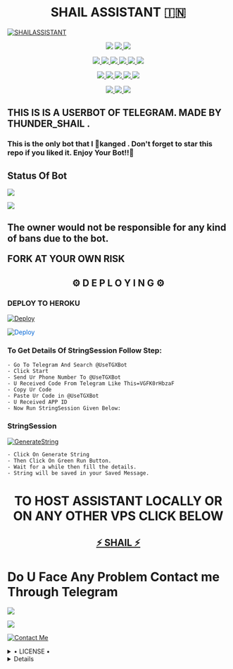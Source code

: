 <h1 align="center">
<b> SHAIL ASSISTANT 🇮🇳</b>
</h1>

[![SHAILASSISTANT](https://telegra.ph/file/fb2860bd9972e2e0be1cc.jpg)](https://github.com/LEGEND-OS/SHAILASSISTANT)


<p align="center"
<a href="https://app.codacy.com/gh/LEGEND-OS/SHAILASSISTANT?utm_source=github.com&utm_medium=referral&utm_content=LEGEND-OS/SHAILASSISTANT&utm_campaign=Badge_Grade_Settings" alt="Codacy Badge">
<img src="https://api.codacy.com/project/badge/Grade/6141417ceaf84545bab6bd671503df51" /> </a>
<a href="https://github.com/LEGEND-OS/SHAILASSISTANT" alt="Libraries.io dependency status for GitHub repo"> <img src="https://img.shields.io/librariesio/github/LEGEND-OS/SHAILASSISTANT" /> </a>
<a href="http://hits.dwyl.com/LEGEND-OS/SHAILASSISTANT" alt="HitCount"> <img src="http://hits.dwyl.com/LEGEND-OS/SHAILASSISTANT.svg" /> </a>
</p>
<p align="center">
<a href="https://github.com/LEGEND-OS/SHAILASSISTANT" alt="GitHub closed issues"> <img src="https://img.shields.io/github/issues-closed-raw/LEGEND-OS/SHAILASSISTANT?style=flat&logo=github&color=success" /> </a>
<a href="https://github.com/LEGEND-OS/SHAILASSISTANT" alt="GitHub commit activity"> <img src="https://img.shields.io/github/commit-activity/m/LEGEND-OS/SHAILASSISTANT" /> </a>
<a href="https://github.com/LEGEND-OS/SHAILASSISTANT/graphs/contributors" alt="GitHub contributors"> <img src="https://img.shields.io/github/contributors/LEGEND-OS/SHAILASSISTANT?style=flat&logo=github" /> </a>
<a href="https://github.com/LEGEND-OS/SHAILASSISTANT/network/members" alt="GitHub forks"> <img src="https://img.shields.io/github/forks/LEGEND-OS/SHAILASSISTANT?label=Forks&logo=github" /> </a>
<a href="https://github.com/LEGEND-OS/SHAILASSISTANT" alt="GitHub closed pull requests"> <img src="https://img.shields.io/github/issues-pr-closed-raw/LEGEND-OS/SHAILASSISTANT?color=success" /> </a>
<a href="https://github.com/LEGEND-OS/SHAILASSISTANT" alt="GitHub issues"> <img src="https://img.shields.io/github/issues-raw/LEGEND-OS/SHAILASSISTANT?style=flat&logo=github&color=yellow" /> </a>
</p>
<p align="center">
<a href="https://github.com/LEGEND-OS/SHAILASSISTANT" alt="GitHub release (latest by date including pre-releases)"> <img src="https://img.shields.io/github/v/release/LEGEND-OS/SHAILASSISTANT?include_prereleases?style=flat&logo=github" /> </a>
<a href="https://www.python.org/" alt="made-with-python"> <img src="https://img.shields.io/badge/Made%20with-Python-1f425f.svg?style=flat&logo=python&color=blue" /> </a>
<a href="https://github.com/LEGEND-OS/SHAILASSISTANT" alt="Docker!"> <img src="https://aleen42.github.io/badges/src/docker.svg" /> </a>
<a href="https://github.com/LEGEND-OS/SHAILASSISTANT" alt="GitHub repo size"> <img src="https://img.shields.io/github/repo-size/LEGEND-OS/SHAILASSISTANT" /> </a>
<a href="https://github.com/LEGEND-OS/SHAILASSISTANT/blob/master/LICENSE" alt="GPLv3 license"> <img src="https://img.shields.io/badge/License-GPLv3-blue.svg" /> </a>
</p>
<p align="center">
<a href="https://t.me/shail_Assistant" alt="Telegram!"> <img src="https://aleen42.github.io/badges/src/telegram.svg" /> </a>
<a href="https://github.com/LEGEND-OS/SHAILASSISTANT/graphs/commit-activity" alt="Maintenance"> <img src="https://img.shields.io/badge/Maintained%3F-yes-green.svg" /> </a>
<a href="https://makeapullrequest.com" alt="PRs Welcome"> <img src="https://img.shields.io/badge/PRs-welcome-brightgreen.svg?style=flat-square" /> </a>
</p>


<h2>THIS IS IS A USERBOT OF TELEGRAM. MADE BY THUNDER_SHAIL .

### This is the only bot that I 🤣kanged . Don't forget to star this repo if you liked it. Enjoy Your Bot!!💝</h2>


## Status Of Bot 

<p align="left">
    <a href="https://github.com/LEGEND-OS/SHAILASSISTANT/network/members"><img src="https://img.shields.io/github/forks/LEGEND-OS/SHAILASSISTANT?label=Forks&logoColor=Black&style=social"></a><p align="left"><a href="https://github.com/LEGEND-OS/SHAILASSISTANT/stargazers"><img src="https://img.shields.io/github/stars/LEGEND-OS/SHAILASSISTANT?logoColor=Blue&style=social"></a><p align="left"><a href="https://github.com/LEGEND-OS/SHAILASSISTANT"></a><p align="left"><a href="https://github.com/LEGEND-OS/SHAILASSISTANT?"></a>


<h2>The owner would not be responsible for any kind of bans due to the bot.

FORK AT YOUR OWN RISK</h2>




<h2 align="center">⚙️ D E P L O Y I N G ⚙️</h2>


<h3> DEPLOY TO HEROKU </h3>


[![Deploy](https://telegra.ph/file/533e92bd3d2e94e959c36.jpg)](https://heroku.com/deploy?template=https://github.com/LEGEND-OS/SHAILASSISTANT)

<a href="https://dashboard.heroku.com/new?button-url=https%3A%2F%2Fgithub.com%2FLEGEND-OS%2FSHAILASSISTANT&template=https%3A%2F%2Fgithub.com%2FLEGEND-OS%02" rel="nofollow" style="background-color: initial; box-sizing: border-box; color: #0366d6; text-decoration-line: none;"><img alt="Deploy" data-canonical-src="https://www.herokucdn.com/deploy/button.svg" src="https://camo.githubusercontent.com/83b0e95b38892b49184e07ad572c94c8038323fb/68747470733a2f2f7777772e6865726f6b7563646e2e636f6d2f6465706c6f792f627574746f6e2e737667" style="border-style: none; box-sizing: initial; max-width: 100%;" /></a></div>
</a>


### To Get Details Of StringSession Follow Step:

    - Go To Telegram And Search @UseTGXBot
    - Click Start
    - Send Ur Phone Number To @UseTGXBot
    - U Received Code From Telegram Like This=VGFK0rHbzaF
    - Copy Ur Code
    - Paste Ur Code in @UseTGXBot
    - U Received APP ID
    - Now Run StringSession Given Below:
   

### StringSession

[![GenerateString](https://img.shields.io/badge/repl.it-generateString-yellowgreen)](https://replit.com/@KrishnaJaiswal1/SHAILASSISTANT#main.py) 

    - Click On Generate String
    - Then Click On Green Run Button.
    - Wait for a while then fill the details.
    - String will be saved in your Saved Message.


<h1 align="center">TO HOST ASSISTANT LOCALLY OR ON ANY OTHER VPS CLICK BELOW</h1>

<h2 align="center"> <a href="https://github.com/LEGEND-OS/SHAILASSISTANT">⚡ SHAIL ⚡</a></h2>


# Do U Face Any Problem Contact me Through Telegram 



<a href="https://t.me/joinchat/Legend_Mr_SHAIL"><img src="https://img.shields.io/badge/OWNER%20ME-red.svg?style=for-the-badge&logo=Telegram"></a>

<a href="https://t.me/joinchat/Legend_Mr_SHAIL"><img src="https://img.shields.io/badge/CREATOR%20ME-blue.svg?style=for-the-badge&logo=Telegram"></a>


[![Contact Me](https://img.shields.io/badge/Telegram-Contact%20Me-informational)](https://t.me/joinchat/Legend_Mr_Hacker)


<details>

  <summary> • LICENSE • </summary>

![SHAILASSISTANT](https://www.gnu.org/graphics/gplv3-or-later.png)

LEGEND-OS

Poject [SHAILASSISTANT](https://github.com/LEGEND-OS/SHAILASSISTANT) is free software: you can redistribute it and/or modify

it under the terms of the GNU General Public License as published by

the Free Software Foundation, either version 3 of the License, or

(at your option) any later version.

This program is distributed in the hope that it will be useful,

but WITHOUT ANY WARRANTY; without even the implied warranty of

MERCHANTABILITY or FITNESS FOR A PARTICULAR PURPOSE.  See the

GNU General Public License for more details.

You should have received a copy of the GNU General Public License

along with this program. If not, see <https://www.gnu.org/licenses/>.

</details>

<details>

  
